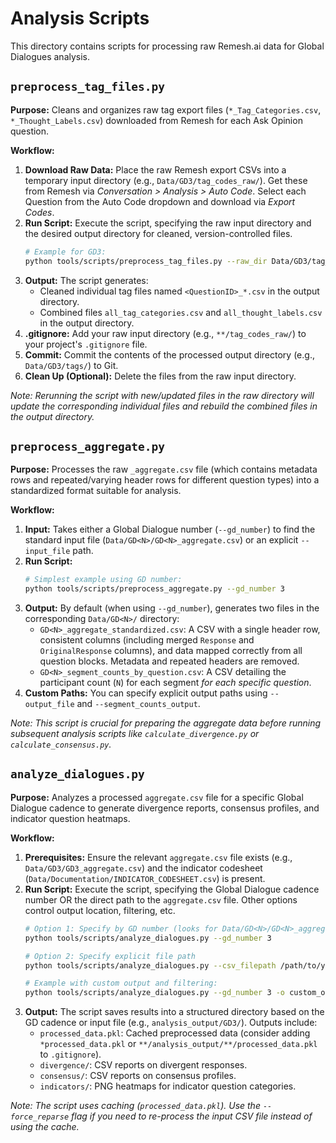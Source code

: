 # Analysis Scripts

This directory contains scripts for processing raw Remesh.ai data for Global Dialogues analysis.

## `preprocess_tag_files.py`

**Purpose:** Cleans and organizes raw tag export files (`*_Tag_Categories.csv`, `*_Thought_Labels.csv`) downloaded from Remesh for each Ask Opinion question.

**Workflow:**

1.  **Download Raw Data:** Place the raw Remesh export CSVs into a temporary input directory (e.g., `Data/GD3/tag_codes_raw/`). Get these from Remesh via *Conversation > Analysis > Auto Code*. Select each Question from the Auto Code dropdown and download via *Export Codes*.
2.  **Run Script:** Execute the script, specifying the raw input directory and the desired output directory for cleaned, version-controlled files.
    ```bash
    # Example for GD3:
    python tools/scripts/preprocess_tag_files.py --raw_dir Data/GD3/tag_codes_raw/ --output_dir Data/GD3/tags/
    ```
3.  **Output:** The script generates:
    *   Cleaned individual tag files named `<QuestionID>_*.csv` in the output directory.
    *   Combined files `all_tag_categories.csv` and `all_thought_labels.csv` in the output directory.
4.  **.gitignore:** Add your raw input directory (e.g., `**/tag_codes_raw/`) to your project's `.gitignore` file.
5.  **Commit:** Commit the contents of the processed output directory (e.g., `Data/GD3/tags/`) to Git.
6.  **Clean Up (Optional):** Delete the files from the raw input directory.

*Note: Rerunning the script with new/updated files in the raw directory will update the corresponding individual files and rebuild the combined files in the output directory.*

## `preprocess_aggregate.py`

**Purpose:** Processes the raw `_aggregate.csv` file (which contains metadata rows and repeated/varying header rows for different question types) into a standardized format suitable for analysis.

**Workflow:**

1.  **Input:** Takes either a Global Dialogue number (`--gd_number`) to find the standard input file (`Data/GD<N>/GD<N>_aggregate.csv`) or an explicit `--input_file` path.
2.  **Run Script:**
    ```bash
    # Simplest example using GD number:
    python tools/scripts/preprocess_aggregate.py --gd_number 3
    ```
3.  **Output:** By default (when using `--gd_number`), generates two files in the corresponding `Data/GD<N>/` directory:
    *   `GD<N>_aggregate_standardized.csv`: A CSV with a single header row, consistent columns (including merged `Response` and `OriginalResponse` columns), and data mapped correctly from all question blocks. Metadata and repeated headers are removed.
    *   `GD<N>_segment_counts_by_question.csv`: A CSV detailing the participant count (`N`) for each segment *for each specific question*.
4.  **Custom Paths:** You can specify explicit output paths using `--output_file` and `--segment_counts_output`.

*Note: This script is crucial for preparing the aggregate data before running subsequent analysis scripts like `calculate_divergence.py` or `calculate_consensus.py`.*

## `analyze_dialogues.py`

**Purpose:** Analyzes a processed `aggregate.csv` file for a specific Global Dialogue cadence to generate divergence reports, consensus profiles, and indicator question heatmaps.

**Workflow:**

1.  **Prerequisites:** Ensure the relevant `aggregate.csv` file exists (e.g., `Data/GD3/GD3_aggregate.csv`) and the indicator codesheet (`Data/Documentation/INDICATOR_CODESHEET.csv`) is present.
2.  **Run Script:** Execute the script, specifying the Global Dialogue cadence number OR the direct path to the `aggregate.csv` file. Other options control output location, filtering, etc.
    ```bash
    # Option 1: Specify by GD number (looks for Data/GD<N>/GD<N>_aggregate.csv)
    python tools/scripts/analyze_dialogues.py --gd_number 3 

    # Option 2: Specify explicit file path
    python tools/scripts/analyze_dialogues.py --csv_filepath /path/to/your/aggregate.csv

    # Example with custom output and filtering:
    python tools/scripts/analyze_dialogues.py --gd_number 3 -o custom_output --min_segment_size 50
    ```
3.  **Output:** The script saves results into a structured directory based on the GD cadence or input file (e.g., `analysis_output/GD3/`). Outputs include:
    *   `processed_data.pkl`: Cached preprocessed data (consider adding `*processed_data.pkl` or `**/analysis_output/**/processed_data.pkl` to `.gitignore`).
    *   `divergence/`: CSV reports on divergent responses.
    *   `consensus/`: CSV reports on consensus profiles.
    *   `indicators/`: PNG heatmaps for indicator question categories.

*Note: The script uses caching (`processed_data.pkl`). Use the `--force_reparse` flag if you need to re-process the input CSV file instead of using the cache.* 